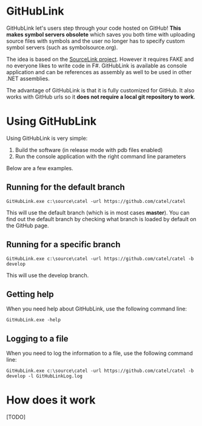GitHubLink
==========

GitHubLink let's users step through your code hosted on GitHub! **This makes symbol servers obsolete** which saves you both time with uploading source files with symbols and the user no longer has to specify custom symbol servers (such as symbolsource.org).

 
The idea is based on the [SourceLink project](https://github.com/ctaggart/SourceLink "SourceLink project"). However it requires FAKE and no everyone likes to write code in F#. GitHubLink is available as console application and can be references as assembly as well to be used in other .NET assemblies.

The advantage of GitHubLink is that it is fully customized for GitHub. It also works with GitHub urls so it **does not require a local git repository to work**.

# Using GitHubLink #

Using GitHubLink is very simple:

1. Build the software (in release mode with pdb files enabled)
2. Run the console application with the right command line parameters

Below are a few examples.

## Running for the default branch ##

    GitHubLink.exe c:\source\catel -url https://github.com/catel/catel 

This will use the default branch (which is in most cases **master**). You can find out the default branch by checking what branch is loaded by default on the GitHub page.

## Running for a specific branch ##

    GitHubLink.exe c:\source\catel -url https://github.com/catel/catel -b develop

This will use the develop branch.

## Getting help ##

When you need help about GitHubLink, use the following command line:

    GitHubLink.exe -help

## Logging to a file ##

When you need to log the information to a file, use the following command line:

    GitHubLink.exe c:\source\catel -url https://github.com/catel/catel -b develop -l GitHubLinkLog.log


# How does it work #

[TODO]